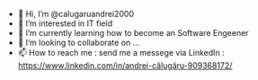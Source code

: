 - 👋 Hi, I’m @calugaruandrei2000
- 👀 I’m interested in IT field
- 🌱 I’m currently learning how to become an Software Engeener
- 💞️ I’m looking to collaborate on ...
- 📫 How to reach me : send me a messege via LinkedIn : https://www.linkedin.com/in/andrei-călugăru-909368172/

<!---
calugaruandrei2000/calugaruandrei2000 is a ✨ special ✨ repository because its `README.md` (this file) appears on your GitHub profile.
You can click the Preview link to take a look at your changes.
--->
